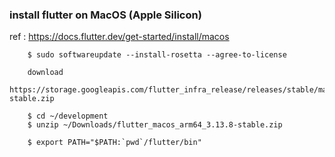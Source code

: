 
### install flutter on MacOS (Apple Silicon)

ref : https://docs.flutter.dev/get-started/install/macos

```
    $ sudo softwareupdate --install-rosetta --agree-to-license

    download
    https://storage.googleapis.com/flutter_infra_release/releases/stable/macos/flutter_macos_3.13.8-stable.zip

    $ cd ~/development
    $ unzip ~/Downloads/flutter_macos_arm64_3.13.8-stable.zip

    $ export PATH="$PATH:`pwd`/flutter/bin"

```